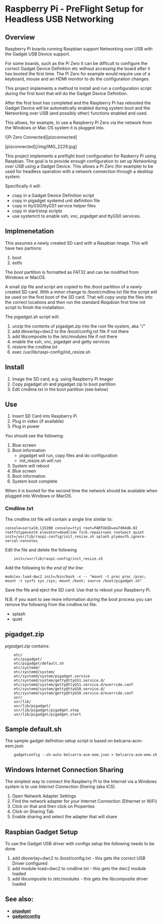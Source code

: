 # Raspberry Pi - PreFlight Setup for Headless USB Networking
## Overview

Raspberry Pi boards running Raspbian support Networking over USB with the Gadget USB Device support.

For some boards, such as the Pi Zero it can be difficult to configure the correct Gadget Device
Definition etc without accessing the board after it has booted the first time. The Pi Zero for
example would require use of a keyboard, mouse and an HDMI monitor to do the configuration changes.

This project implements a method to install and run a configuration script during the first
boot that will do the Gadget Device Definition. 

After the first boot has completed and the Raspberry Pi has rebooted the Gadget Device will
be automatically enabled during system boot and the Networking over USB (and possibly other)
functions enabled and used.

This allows, for example, to use a Raspberry Pi Zero via the network from the Windows or
Mac OS system it is plugged into.

![Pi Zero Connected][pizconnected]

[pizconnected][/img/IMG_2229.jpg]


This project implements a preflight boot configuration for Rasberry Pi using Raspbian.
The goal is to provide enough configuration to set up *Networking over USB* using a Gadget Device.
This allows a Pi Zero (for example) to be used for headless operation with a network connection
through a desktop system.

Specifically it will:
- copy in a Gadget Device Definition script 
- copy in pigadget systemd unit definition file 
- copy in ttyGS0/ttyGS1 service helper files
- copy in start/stop scripts 
- use systemctl to enable ssh, vnc, pigadget and ttyGS0 services.


## Implmenetation

This assumes a newly created SD card with a Raspbian image. This will have two partions:
1. boot
2. extfs

The *boot* partition is formatted as FAT32 and can be modified from Windows or MacOS.

A small zip file and script are copied to the */boot* partition of a newly created SD card.
With a minor change to /boot/cmdline.txt file the script will be used on the first boot of the SD
card. That will copy unzip the files into the correct locations and then run the standard
*Raspbian* first time init script to finish the installation.

The *pigadget.sh* script will:

1. unzip the contents of pigadget.zip into the root file system, aka "/"
2. add dtoverlay=dwc2 to the /boot/config.txt file if not there
3. add libcomposite to the /etc/modules file if not there
4. enable the ssh, vnc, pigadget and getty services
5. restore the cmdline.txt
6. exec /usr/lib/raspi-config/init_resize.sh


## Install
1. Image the SD card, e.g. using Raspberry Pi Imager
2. Copy pigadget.sh and pigadget.zip to boot partition
2. Edit cmdline.txt in the boot partition (see below)

## Use
1. Insert SD Card into Raspberry Pi
2. Plug in video (if available)
3. Plug in power

You should see the following:
1. Blue screen
2. Boot information
    - pigadget will run, copy files and do configuration
    - init_resize.sh will run
3. System will reboot
4. Blue screen
5. Boot information
6. System boot complete

When it is booted for the second time the network should be available when plugged into Windows or MacOS.

### Cmdline.txt

The *cmdline.txt* file will contain a single line similar to:
```
console=serial0,115200 console=tty1 root=PARTUUID=ea7d04d6-02 rootfstype=ext4 elevator=deadline fsck.repair=yes rootwait quiet init=/usr/lib/raspi-config/init_resize.sh splash plymouth.ignore-serial-consoles
```
Edit the file and delete the following
```
    init=/usr/lib/raspi-config/init_resize.sh
```
Add the following to *the end of the line*:
```
modules-load-dwc2 init=/bin/bash -c -- "mount -t proc proc /proc; mount -t sysfs sys /sys; mount /boot; source /boot/pigadget.sh"
```

Save the file and eject the SD card. Use that to reboot your Raspberry Pi.

N.B. if you want to see more information during the boot process you can remove the following from the cmdline.txt file:
- splash
- quiet

## pigadget.zip

*pigadget.zip* contains:
```
    etc/
    etc/pigadget/
    etc/pigadget/default.sh
    etc/systemd/
    etc/systemd/system/
    etc/systemd/system/pigadget.service
    etc/systemd/system/getty@ttyGS1.service.d/
    etc/systemd/system/getty@ttyGS1.service.d/override.conf
    etc/systemd/system/getty@ttyGS0.service.d/
    etc/systemd/system/getty@ttyGS0.service.d/override.conf
    usr/
    usr/lib/
    usr/lib/pigadget/
    usr/lib/pigadget/pigadget.stop
    usr/lib/pigadget/pigadget.start
```

## Sample default.sh

The sample gadget definition setup script is based on belcarra-acm-eem.json.
```
    gadgetconfig --sh-auto belcarra-acm-eem.json > belcarra-acm-eem.sh
```


## Windows Internet Connection Sharing

The simplest way to connect the Raspberry Pi to the Internet via a Windows system is to use
*Internet Connection Sharing* (aka ICS).

1. Open Network Adapter Settings
2. Find the network adapter for your Internet Connection (Ethernet or WiFi)
3. Click on that and then click on Properties
4. Click on Sharing Tab
5. Enable sharing and select the adapter that will share


## Raspbian Gadget Setup

To use the Gadget USB driver with configs setup the following needs to be done

1. add dtoverlay=dwc2 to /boot/config.txt - this gets the correct USB Driver configured
2. add module-load=dwc2 to cmdline.txt - this gets the dwc2 module loaded
3. add libcomposite to /etc/modules - this gets the libcomposite driver loaded





## See also:

- [**pigadget**](https://github.com/Belcarra/pigadget)
- [**gadgetconfig**](https://github.com/Belcarra/gadgetconfig)


